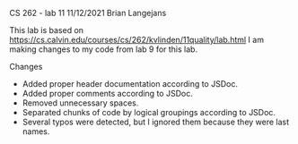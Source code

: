  CS 262 - lab 11 11/12/2021 Brian Langejans

This lab is based on https://cs.calvin.edu/courses/cs/262/kvlinden/11quality/lab.html
I am making changes to my code from lab 9 for this lab.

Changes
- Added proper header documentation according to JSDoc.
- Added proper comments according to JSDoc.
- Removed unnecessary spaces.
- Separated chunks of code by logical groupings according to JSDoc.
- Several typos were detected, but I ignored them because they were last names.